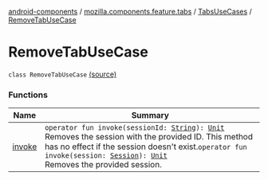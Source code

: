 [android-components](../../../index.md) / [mozilla.components.feature.tabs](../../index.md) / [TabsUseCases](../index.md) / [RemoveTabUseCase](./index.md)

# RemoveTabUseCase

`class RemoveTabUseCase` [(source)](https://github.com/mozilla-mobile/android-components/blob/master/components/feature/tabs/src/main/java/mozilla/components/feature/tabs/TabsUseCases.kt#L56)

### Functions

| Name | Summary |
|---|---|
| [invoke](invoke.md) | `operator fun invoke(sessionId: `[`String`](https://kotlinlang.org/api/latest/jvm/stdlib/kotlin/-string/index.html)`): `[`Unit`](https://kotlinlang.org/api/latest/jvm/stdlib/kotlin/-unit/index.html)<br>Removes the session with the provided ID. This method has no effect if the session doesn't exist.`operator fun invoke(session: `[`Session`](../../../mozilla.components.browser.session/-session/index.md)`): `[`Unit`](https://kotlinlang.org/api/latest/jvm/stdlib/kotlin/-unit/index.html)<br>Removes the provided session. |
